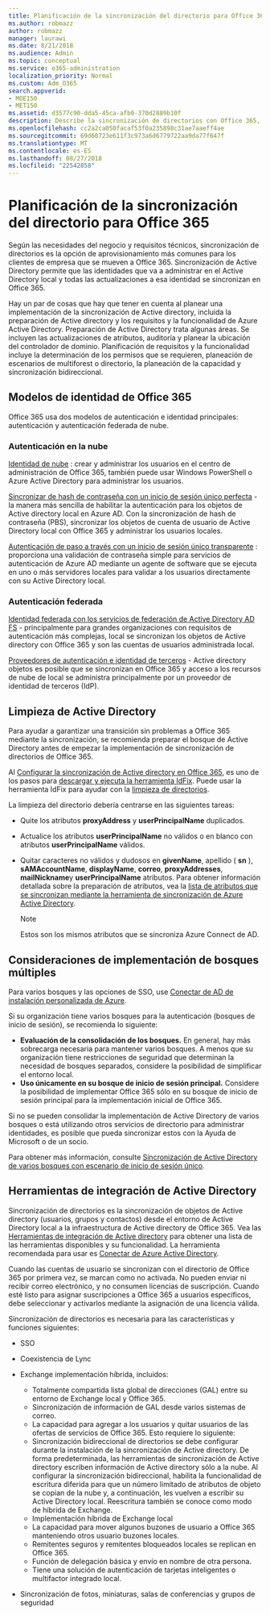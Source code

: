 ```yaml
---
title: Planificación de la sincronización del directorio para Office 365
ms.author: robmazz
author: robmazz
manager: laurawi
ms.date: 8/21/2018
ms.audience: Admin
ms.topic: conceptual
ms.service: o365-administration
localization_priority: Normal
ms.custom: Adm_O365
search.appverid:
- MOE150
- MET150
ms.assetid: d3577c90-dda5-45ca-afb0-370d2889b10f
description: Describe la sincronización de directorios con Office 365, la limpieza de Active Directory y la herramienta de Azure Active Directory Connect.
ms.openlocfilehash: cc2a2ca050facaf53f0a235898c31ae7aaeff4ae
ms.sourcegitcommit: 69d60723e611f3c973a6d6779722aa9da77f647f
ms.translationtype: MT
ms.contentlocale: es-ES
ms.lasthandoff: 08/27/2018
ms.locfileid: "22542858"
---
```

# <a name="plan-for-directory-synchronization-for-office-365"></a>Planificación de la sincronización del directorio para Office 365
Según las necesidades del negocio y requisitos técnicos, sincronización de directorios es la opción de aprovisionamiento más comunes para los clientes de empresa que se mueven a Office 365. Sincronización de Active Directory permite que las identidades que va a administrar en el Active Directory local y todas las actualizaciones a esa identidad se sincronizan en Office 365.
  
Hay un par de cosas que hay que tener en cuenta al planear una implementación de la sincronización de Active directory, incluida la preparación de Active directory y los requisitos y la funcionalidad de Azure Active Directory. Preparación de Active Directory trata algunas áreas. Se incluyen las actualizaciones de atributos, auditoría y planear la ubicación del controlador de dominio. Planificación de requisitos y la funcionalidad incluye la determinación de los permisos que se requieren, planeación de escenarios de multiforest o directorio, la planeación de la capacidad y sincronización bidireccional.
  
## <a name="office-365-identity-models"></a>Modelos de identidad de Office 365
Office 365 usa dos modelos de autenticación e identidad principales: autenticación y autenticación federada de nube.
  
### <a name="cloud-authentication"></a>Autenticación en la nube
[Identidad de nube](about-office-365-identity.md) : crear y administrar los usuarios en el centro de administración de Office 365, también puede usar Windows PowerShell o Azure Active Directory para administrar los usuarios. 
  
[Sincronizar de hash de contraseña con un inicio de sesión único perfecta](about-office-365-identity.md) - la manera más sencilla de habilitar la autenticación para los objetos de Active directory local en Azure AD. Con la sincronización de hash de contraseña (PBS), sincronizar los objetos de cuenta de usuario de Active Directory local con Office 365 y administrar los usuarios locales. 
  
[Autenticación de paso a través con un inicio de sesión único transparente](about-office-365-identity.md) : proporciona una validación de contraseña simple para servicios de autenticación de Azure AD mediante un agente de software que se ejecuta en uno o más servidores locales para validar a los usuarios directamente con su Active Directory local. 
  
### <a name="federated-authentication"></a>Autenticación federada
[Identidad federada con los servicios de federación de Active Directory AD FS](about-office-365-identity.md) - principalmente para grandes organizaciones con requisitos de autenticación más complejas, local se sincronizan los objetos de Active directory con Office 365 y son las cuentas de usuarios administrada local. 
  
[Proveedores de autenticación e identidad de terceros](about-office-365-identity.md) - Active directory objetos es posible que se sincronizan en Office 365 y acceso a los recursos de nube de local se administra principalmente por un proveedor de identidad de terceros (IdP). 
  
## <a name="active-directory-cleanup"></a>Limpieza de Active Directory
Para ayudar a garantizar una transición sin problemas a Office 365 mediante la sincronización, se recomienda preparar el bosque de Active Directory antes de empezar la implementación de sincronización de directorios de Office 365.
  
Al [Configurar la sincronización de Active directory en Office 365](set-up-directory-synchronization.md), es uno de los pasos para [descargar y ejecuta la herramienta IdFix](install-and-run-idfix.md). Puede usar la herramienta IdFix para ayudar con la [limpieza de directorios](prepare-directory-attributes-for-synch-with-idfix.md).
  
La limpieza del directorio debería centrarse en las siguientes tareas:

- Quite los atributos **proxyAddress** y **userPrincipalName** duplicados.
- Actualice los atributos **userPrincipalName** no válidos o en blanco con atributos **userPrincipalName** válidos.
- Quitar caracteres no válidos y dudosos en **givenName**, apellido ( **sn** ), **sAMAccountName**, **displayName**, **correo**, **proxyAddresses**, **mailNickname**y **userPrincipalName** atributos. Para obtener información detallada sobre la preparación de atributos, vea la [lista de atributos que se sincronizan mediante la herramienta de sincronización de Azure Active Directory](https://go.microsoft.com/fwlink/p/?LinkId=396719).
    
    > [!NOTE]
    > Estos son los mismos atributos que se sincroniza Azure Connect de AD. 
  
## <a name="multiforest-deployment-considerations"></a>Consideraciones de implementación de bosques múltiples
Para varios bosques y las opciones de SSO, use [Conectar de AD de instalación personalizada de Azure](https://go.microsoft.com/fwlink/p/?LinkId=698430).
  
Si su organización tiene varios bosques para la autenticación (bosques de inicio de sesión), se recomienda lo siguiente:
  
- **Evaluación de la consolidación de los bosques.** En general, hay más sobrecarga necesaria para mantener varios bosques. A menos que su organización tiene restricciones de seguridad que determinan la necesidad de bosques separados, considere la posibilidad de simplificar el entorno local.
- **Uso únicamente en su bosque de inicio de sesión principal.** Considere la posibilidad de implementar Office 365 sólo en su bosque de inicio de sesión principal para la implementación inicial de Office 365. 
    
Si no se pueden consolidar la implementación de Active Directory de varios bosques o está utilizando otros servicios de directorio para administrar identidades, es posible que pueda sincronizar estos con la Ayuda de Microsoft o de un socio.
  
Para obtener más información, consulte [Sincronización de Active Directory de varios bosques con escenario de inicio de sesión único](https://go.microsoft.com/fwlink/p/?LinkId=525321).
  
## <a name="directory-integration-tools"></a>Herramientas de integración de Active Directory
Sincronización de directorios es la sincronización de objetos de Active directory (usuarios, grupos y contactos) desde el entorno de Active Directory local a la infraestructura de Active directory de Office 365. Vea las [Herramientas de integración de Active directory](https://go.microsoft.com/fwlink/p/?LinkID=510956) para obtener una lista de las herramientas disponibles y su funcionalidad. La herramienta recomendada para usar es [Conectar de Azure Active Directory](https://go.microsoft.com/fwlink/?LinkId=525323).
  
Cuando las cuentas de usuario se sincronizan con el directorio de Office 365 por primera vez, se marcan como no activada. No pueden enviar ni recibir correo electrónico, y no consumen licencias de suscripción. Cuando esté listo para asignar suscripciones a Office 365 a usuarios específicos, debe seleccionar y activarlos mediante la asignación de una licencia válida.
  
Sincronización de directorios es necesaria para las características y funciones siguientes:
  
- SSO
    
- Coexistencia de Lync
    
- Exchange implementación híbrida, incluidos:
    
  - Totalmente compartida lista global de direcciones (GAL) entre su entorno de Exchange local y Office 365.
  - Sincronización de información de GAL desde varios sistemas de correo.
  - La capacidad para agregar a los usuarios y quitar usuarios de las ofertas de servicios de Office 365. Esto requiere lo siguiente:
  - Sincronización bidireccional de directorios se debe configurar durante la instalación de la sincronización de Active directory. De forma predeterminada, las herramientas de sincronización de Active directory escriben información de Active directory sólo a la nube. Al configurar la sincronización bidireccional, habilita la funcionalidad de escritura diferida para que un número limitado de atributos de objeto se copian de la nube y, a continuación, les vuelven a escribir su Active Directory local. Reescritura también se conoce como modo de híbrida de Exchange. 
  - Implementación híbrida de Exchange local
  - La capacidad para mover algunos buzones de usuario a Office 365 manteniendo otros usuario buzones locales.
  - Remitentes seguros y remitentes bloqueados locales se replican en Office 365.
  - Función de delegación básica y envío en nombre de otra persona.
  - Tiene una solución de autenticación de tarjetas inteligentes o multifactor integrado local.
    
- Sincronización de fotos, miniaturas, salas de conferencias y grupos de seguridad